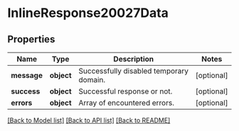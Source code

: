 # InlineResponse20027Data

## Properties
Name | Type | Description | Notes
------------ | ------------- | ------------- | -------------
**message** | **object** | Successfully disabled temporary domain. | [optional] 
**success** | **object** | Successful response or not. | [optional] 
**errors** | **object** | Array of encountered errors. | [optional] 

[[Back to Model list]](../README.md#documentation-for-models) [[Back to API list]](../README.md#documentation-for-api-endpoints) [[Back to README]](../README.md)

